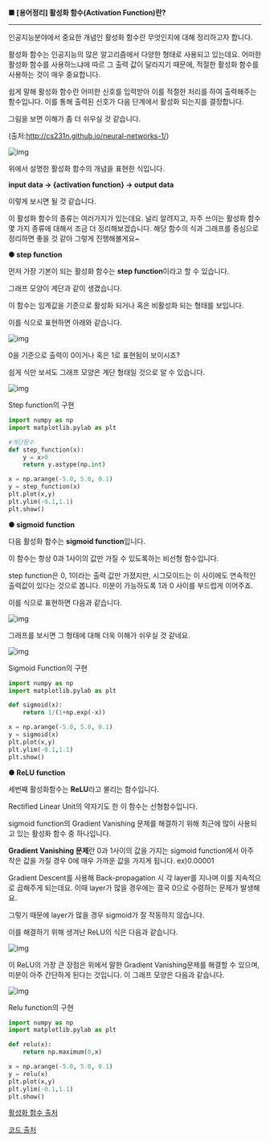 **■ [용어정리] 활성화 함수(Activation Function)란?**

------

인공지능분야에서 중요한 개념인 활성화 함수란 무엇인지에 대해 정리하고자 합니다.

활성화 함수는 인공지능의 많은 알고리즘에서 다양한 형태로 사용되고 있는데요. 어떠한 활성화 함수를 사용하느냐에 따르 그 출력 값이 달라지기 때문에, 적절한 활성화 함수를 사용하는 것이 매우 중요합니다.

쉽게 말해 활성화 함수란 어떠한 신호를 입력받아 이를 적절한 처리를 하여 출력해주는 함수입니다. 이를 통해 출력된 신호가 다음 단계에서 활성화 되는지를 결정합니다.

그림을 보면 이해가 좀 더 쉬우실 것 같습니다.

(출처:http://cs231n.github.io/neural-networks-1/)

![img](https://t1.daumcdn.net/cfile/tistory/99DAD33359F1FD8A34)



위에서 설명한 활성화 함수의 개념을 표현한 식입니다.

**input data -> {activation function} -> output data**

이렇게 보시면 될 것 같습니다. 

이 활성화 함수의 종류는 여러가지가 있는데요. 널리 알려지고, 자주 쓰이는 활성화 함수 몇 가지 종류에 대해서 조금 더 정리해보겠습니다. 해당 함수의 식과 그래프를 중심으로 정리하면 좋을 것 같아 그렇게 진행해볼게요~

**● step function**

먼저 가장 기본이 되는 활성화 함수는 **step function**이라고 할 수 있습니다.

그래프 모양이 계단과 같이 생겼습니다. 

이 함수는 임계값을 기준으로 활성화 되거나 혹은 비활성화 되는 형태를 보입니다.

이를 식으로 표현하면 아래와 같습니다.

![img](https://t1.daumcdn.net/cfile/tistory/996C203359F5EE5101)

0을 기준으로 출력이 0이거나 혹은 1로 표현됨이 보이시죠?

쉽게 식만 보셔도 그래프 모양은 계단 형태일 것으로 알 수 있습니다.

![img](https://t1.daumcdn.net/cfile/tistory/99B3CD3359F5F56B36)

Step function의 구현

```python
import numpy as np
import matplotlib.pylab as plt

#계단함수
def step_function(x):
    y = x>0
    return y.astype(np.int)

x = np.arange(-5.0, 5.0, 0.1)
y = step_function(x)
plt.plot(x,y)
plt.ylim(-0.1,1.1)
plt.show()
```



**● sigmoid** **function**

다음 활성화 함수는 **sigmoid function**입니다.

이 함수는 항상 0과 1사이의 값만 가질 수 있도록하는 비선형 함수입니다.

step function은 0, 1이라는 출력 값만 가졌지만, 시그모이드는 이 사이에도 연속적인 출력값이 있다는 것으로 봅니다. 미분이 가능하도록 1과 0 사이를 부드럽게 이어주죠.

이를 식으로 표현하면 다음과 같습니다.

![img](https://t1.daumcdn.net/cfile/tistory/9932623359F5F26007)

그래프를 보시면 그 형태에 대해 더욱 이해가 쉬우실 것 같네요.

![img](https://t1.daumcdn.net/cfile/tistory/99F5B53359F5F57D02)

Sigmoid Function의 구현

```python
import numpy as np
import matplotlib.pylab as plt

def sigmoid(x):
    return 1/(1+np.exp(-x))

x = np.arange(-5.0, 5.0, 0.1)
y = sigmoid(x)
plt.plot(x,y)
plt.ylim(-0.1,1.1)
plt.show()
```

**● ReLU** **function**

세번째 활성화함수는 **ReLU**라고 불리는 함수입니다.

Rectified Linear Unit의 약자기도 한 이 함수는 선형함수입니다.

sigmoid function의 Gradient Vanishing 문제를 해결하기 위해 최근에 많이 사용되고 있는 활성화 함수 중 하나입니다.

**Gradient Vanishing 문제**란 0과 1사이의 값을 가지는 sigmoid function에서 아주 작은 값을 가질 경우 0에 매우 가까운 값을 가지게 됩니다. ex)0.00001

Gradient Descent를 사용해 Back-propagation 시 각 layer를 지나며 이를 지속적으로 곱해주게 되는데요. 이때 layer가 많을 경우에는 결국 0으로 수렴하는 문제가 발생해요.

그렇기 때문에 layer가 많을 경우 sigmoid가 잘 작동하지 않습니다.

이를 해결하기 위해 생겨난 ReLU의 식은 다음과 같습니다.

![img](https://t1.daumcdn.net/cfile/tistory/9938873359F5F43C09)

이 ReLU의 가장 큰 장점은 위에서 말한 Gradient Vanishing문제를 해결할 수 있으며, 미분이 아주 간단하게 된다는 것입니다. 이 그래프 모양은 다음과 같습니다.

![img](https://t1.daumcdn.net/cfile/tistory/99F8D13359F5F58F32)

Relu function의 구현

```python
import numpy as np
import matplotlib.pylab as plt

def relu(x):
    return np.maximum(0,x)

x = np.arange(-5.0, 5.0, 0.1)
y = relu(x)
plt.plot(x,y)
plt.ylim(-0.1,1.1)
plt.show()
```

[활성화 함수 출처](https://zamezzz.tistory.com/215)

[코드 출처](<https://m.blog.naver.com/PostView.nhn?blogId=htk1019&logNo=220965622077&proxyReferer=https%3A%2F%2Fwww.google.com%2F>)

